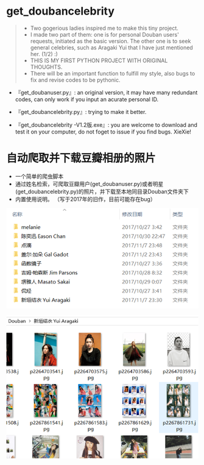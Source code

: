 # get_doubancelebrity

> - Two gogerious ladies inspired me to make this tiny project.
> - I made two part of them: one is for personal Douban users' requests, initiated as the basic version. The other one is to seek general celebries, such as Aragaki Yui that I have just mentioned her. (1/2) :)
>- THIS IS MY FIRST PYTHON PROJECT WITH ORIGINAL THOUGHTS.
> -  There will be an important function to fulfill my <Data Analyst> style, also bugs to fix and revise codes to be pythonic.



- 『get_doubanuser.py』: an original version, it may have many redundant codes, can only work if you input an acurate personal ID.

- 『get_doubancelebrity.py』: trying to make it better.

- 『get_doubancelebrity -V1.2版.exe』: you are welcome to download and test it on your computer, do not foget to issue if you find bugs. XieXie!

# 自动爬取并下载豆瓣相册的照片
- 一个简单的爬虫脚本
- 通过姓名检索，可爬取豆瓣用户(get_doubanuser.py)或者明星(get_doubancelebrity.py)的照片，并下载至本地同目录Douban文件夹下
- 内置使用说明。
（写于2017年的旧作，目前可能存在bug）

![](1.png) 

![](2.png)
